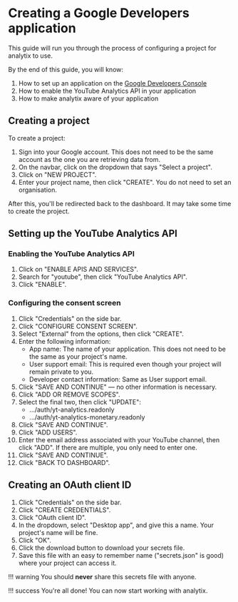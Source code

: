 # Creating a Google Developers application

This guide will run you through the process of configuring a project for analytix to use.

By the end of this guide, you will know:

1. How to set up an application on the [Google Developers Console](https://console.cloud.google.com/home)
2. How to enable the YouTube Analytics API in your application
3. How to make analytix aware of your application

## Creating a project

To create a project:

1. Sign into your Google account. This does not need to be the same account as the one you are retrieving data from.
2. On the navbar, click on the dropdown that says "Select a project".
3. Click on "NEW PROJECT".
4. Enter your project name, then click "CREATE". You do not need to set an organisation.

After this, you'll be redirected back to the dashboard. It may take some time to create the project.

## Setting up the YouTube Analytics API

### Enabling the YouTube Analytics API

1. Click on "ENABLE APIS AND SERVICES".
2. Search for "youtube", then click "YouTube Analytics API".
3. Click "ENABLE".

### Configuring the consent screen

1. Click "Credentials" on the side bar.
2. Click "CONFIGURE CONSENT SCREEN".
3. Select "External" from the options, then click "CREATE".
4. Enter the following information:
    * App name: The name of your application. This does not need to be the same as your project's name.
    * User support email: This is required even though your project will remain private to you.
    * Developer contact information: Same as User support email.
5. Click "SAVE AND CONTINUE" — no other information is necessary.
6. Click "ADD OR REMOVE SCOPES".
7. Select the final two, then click "UPDATE":
    * .../auth/yt-analytics.readonly
    * .../auth/yt-analytics-monetary.readonly
8. Click "SAVE AND CONTINUE".
9. Click "ADD USERS".
10. Enter the email address associated with your YouTube channel, then click "ADD". If there are multiple, you only need to enter one.
11. Click "SAVE AND CONTINUE".
12. Click "BACK TO DASHBOARD".

## Creating an OAuth client ID

1. Click "Credentials" on the side bar.
2. Click "CREATE CREDENTIALS".
3. Click "OAuth client ID".
4. In the dropdown, select "Desktop app", and give this a name. Your project's name will be fine.
5. Click "OK".
6. Click the download button to download your secrets file.
7. Save this file with an easy to remember name ("secrets.json" is good) where your project can access it.

!!! warning
    You should **never** share this secrets file with anyone.

!!! success
    You're all done! You can now start working with analytix.
